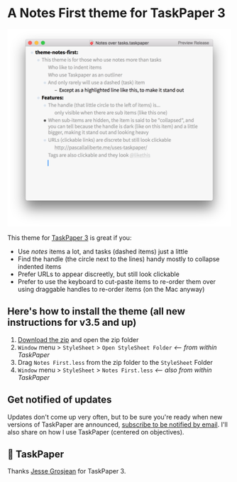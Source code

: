 # A Notes First theme for TaskPaper 3

![Preview of a taskpaper with the theme applied](preview.png)

This theme for [TaskPaper 3](http://www.taskpaper.com) is great if you:

* Use *notes* items a lot, and tasks (dashed items) just a little
* Find the handle (the circle next to the lines) handy mostly to collapse indented items
* Prefer URLs to appear discreetly, but still look clickable
* Prefer to use the keyboard to cut-paste items to re-order them over using draggable handles to re-order items (on the Mac anyway)

## Here's how to install the theme (all new instructions for v3.5 and up)

1. [Download the zip][download] and open the zip folder
2. `Window` menu > `StyleSheet` > `Open StyleSheet Folder` *<-- from within TaskPaper*
3. Drag `Notes First.less` from the zip folder to the `StyleSheet` Folder
4. `Window` menu > `StyleSheet` > `Notes First.less` *<-- also from within TaskPaper*

[download]: /pascallaliberte/theme-notes-first/archive/3.5.zip

## Get notified of updates

Updates don't come up very often, but to be sure you're ready when new versions of TaskPaper are announced, [subscribe to be notified by email](http://pascallaliberte.me/uses-taskpaper/). I'll also share on how I use TaskPaper (centered on objectives).

## 💙 TaskPaper

Thanks [Jesse Grosjean](http://www.hogbaysoftware.com/about) for TaskPaper 3.
